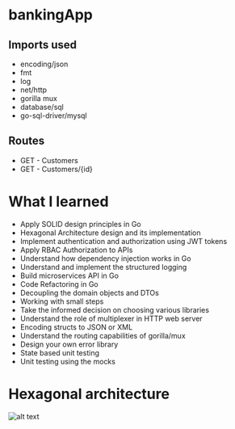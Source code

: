# bankingApp

## Imports used
- encoding/json
- fmt
- log
- net/http 
- gorilla mux
- database/sql
- go-sql-driver/mysql

## Routes
- GET - Customers
- GET - Customers/{id}




# What I learned
* Apply SOLID design principles in Go
* Hexagonal Architecture design and its implementation
* Implement authentication and authorization using JWT tokens
* Apply RBAC Authorization to APIs
* Understand how dependency injection works in Go
* Understand and implement the structured logging
* Build microservices API in Go
* Code Refactoring in Go
* Decoupling the domain objects and DTOs
* Working with small steps
* Take the informed decision on choosing various libraries
* Understand the role of multiplexer in HTTP web server
* Encoding structs to JSON or XML
* Understand the routing capabilities of gorilla/mux
* Design your own error library
* State based unit testing
* Unit testing using the mocks

# Hexagonal architecture
![alt text](https://i.ibb.co/RCKw5Gg/Hex-arq-repo-data-adapter.png)


